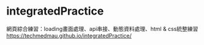 # integratedPractice
網頁綜合練習：loading畫面處理、api串接、動態資料處理、html & css統整練習
<br/>
https://techmedmau.github.io/integratedPractice/

